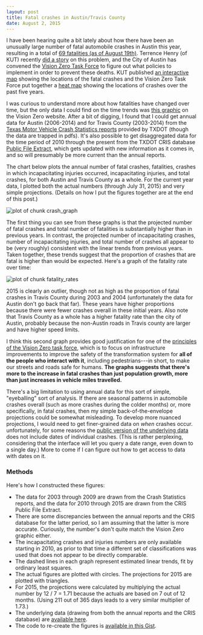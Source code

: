 ```yaml
---
layout: post
title: Fatal crashes in Austin/Travis County
date: August 2, 2015
---
```


I have been hearing quite a bit lately about how there have been an unusually large number of fatal automobile crashes in Austin this year, resulting in a total of [69 fatalities (as of August 19th)](http://kxan.com/2015/08/19/southbound-i-35-closed-at-airport-blvd-after-fatal-crash/). Terrence Henry (of KUT) recently [did a story](http://kut.org/post/what-can-austin-do-stop-road-deaths) on this problem, and the City of Austin has convened the [Vision Zero Task Force](http://austintexas.gov/department/vision-zero-task-force) to figure out what policies to implement in order to prevent these deaths. KUT published [an interactive map](http://kut.org/post/map-austins-traffic-fatalities-so-far-2015) showing the locations of the fatal crashes and the Vision Zero Task Force put together a [heat map](http://austintexas.gov/sites/default/files/files/Imagine_Austin/VisionZero/CRASHES_allmodes_revised8_6_15.pdf) showing the locations of crashes over the past five years.

I was curious to understand more about how fatalities have changed over time, but the only data I could find on the time trends was [this graphic](http://austintexas.gov/sites/default/files/images/ImagineAustin/VisionZero/67_deaths_081115.png) on the Vision Zero website. After a bit of digging, I found that I could get annual data for Austin (2006-2014) and for Travis County (2003-2014) from the [Texas Motor Vehicle Crash Statistics reports](http://www.txdot.gov/government/enforcement/annual-summary.html) provided by TXDOT (though the data are trapped in pdfs). It's also possible to get disaggregated data for the time period of 2010 through the present from the TXDOT CRIS database [Public File Extract](http://www.txdot.gov/government/enforcement/data-access.html), which gets updated with new information as it comes in, and so will presumably be more current than the annual reports. 

The chart below plots the annual number of fatal crashes, fatalities, crashes in which incapacitating injuries occurred, incapacitating injuries, and total crashes, for both Austin and Travis County as a whole. For the current year data, I plotted both the actual numbers (through July 31, 2015) and very simple projections. (Details on how I put the figures together are at the end of this post.)

![plot of chunk crash_graph]({{site.url}}/figure/2015-08-02-Crashes-in-Austin-and-Travis-Co/crash_graph-1.png) 

The first thing you can see from these graphs is that the projected number of fatal crashes and total number of fatalities is substantially higher than in previous years. In contrast, the projected number of incapacitating crashes, number of incapacitating injuries, and total number of crashes all appear to be (very roughly) consistent with the linear trends from previous years. Taken together, these trends suggest that the proportion of crashes that are fatal is higher than would be expected. Here's a graph of the fatality rate over time:

![plot of chunk fatality_rates]({{site.url}}/figure/2015-08-02-Crashes-in-Austin-and-Travis-Co/fatality_rates-1.png) 

2015 is clearly an outlier, though not as high as the proportion of fatal crashes in Travis County during 2003 and 2004 (unfortunately the data for Austin don't go back that far). These years have higher proportions because there were fewer crashes overall in these initial years. Also note that Travis County as a whole has a higher fatality rate than the city of Austin, probably because the non-Austin roads in Travis county are larger and have higher speed limits.

I think this second graph provides good justification for one of the [principles of the Vision Zero task force](http://austintexas.gov/department/vision-zero-task-force), which is to focus on infrastructure improvements to improve the safety of the transformation system for __all of the people who interact with it__, including pedestrians---in short, to make our streets and roads safe for humans. __The graphs suggests that there's more to the increase in fatal crashes than just population growth, more than just increases in vehicle miles travelled.__

There's a big limitation to using annual data for this sort of simple, "eyeballing" sort of analysis. If there are seasonal patterns in automobile crashes overall (such as more crashes during the colder months) or, more specifically, in fatal crashes, then my simple back-of-the-envelope projections could be somewhat misleading. To develop more nuanced projections, I would need to get finer-grained data on _when_ crashes occur. unfortunately, for some reasons the [public version of the underlying data](http://www.txdot.gov/government/enforcement/data-access.html) does not include dates of individual crashes. (This is rather perplexing, considering that the interface will let you query a date range, even down to a single day.) More to come if I can figure out how to get access to data with dates on it.

### Methods

Here's how I constructed these figures:

* The data for 2003 through 2009 are drawn from the Crash Statistics reports, and the data for 2010 through 2015 are drawn from the CRIS Public File Extract. 
* There are some discrepancies between the annual reports and the CRIS database for the latter period, so I am assuming that the latter is more accurate. Curiously, the number's don't quite match the Vision Zero graphic either.
* The incapacitating crashes and injuries numbers are only available starting in 2010, as prior to that time a different set of classifications was used that does not appear to be directly comparable.
* The dashed lines in each graph represent estimated linear trends, fit by ordinary least squares. 
* The actual figures are plotted with circles. The projections for 2015 are plotted with triangles.
* For 2015, the projections were calculated by multiplying the actual number by 12 / 7 = 1.71 because the actuals are based on 7 out of 12 months. (Using 211 out of 365 days leads to a very similar multiplier of 1.73.)
* The underlying data (drawing from both the annual reports and the CRIS database) are [available here]({{site.url}}/data/Yearly_crash_data_Austin_and_Travis_County.csv). 
* The code to re-create the figures is [available in this Gist](https://gist.github.com/577ff8159bc0b0a58e61.git).
